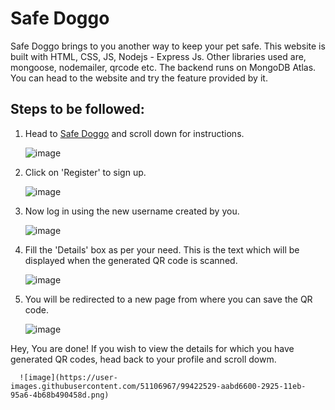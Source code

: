 # Safe Doggo

Safe Doggo brings to you another way to keep your pet safe. This website is built with HTML, CSS, JS, Nodejs - Express Js. Other libraries used are, mongoose, nodemailer, qrcode etc. The backend runs on MongoDB Atlas. You can head to the website and try the feature provided by it. 


## Steps to be followed:

1. Head to [Safe Doggo](https://safe-doggo.herokuapp.com/) and scroll down for instructions.
   
      ![image](https://user-images.githubusercontent.com/51106967/99420242-01757080-2923-11eb-9eff-6f6be5ed08c9.png)


1. Click on 'Register' to sign up.

      ![image](https://user-images.githubusercontent.com/51106967/99420774-a2642b80-2923-11eb-8a8e-b4f471eb5d17.png)


1. Now log in using the new username created by you.

      ![image](https://user-images.githubusercontent.com/51106967/99421030-f1aa5c00-2923-11eb-8b56-4e46176ea041.png)

1. Fill the 'Details' box as per your need. This is the text which will be displayed when the generated QR code is scanned.

      ![image](https://user-images.githubusercontent.com/51106967/99422039-15ba6d00-2925-11eb-8c35-23da381ef870.png)

1. You will be redirected to a new page from where you can save the QR code.

      ![image](https://user-images.githubusercontent.com/51106967/99422211-51edcd80-2925-11eb-8e37-28d3fdbe0548.png)

Hey, You are done! If you wish to view the details for which you have generated QR codes, head back to your profile and scroll dowm.

      ![image](https://user-images.githubusercontent.com/51106967/99422529-aabd6600-2925-11eb-95a6-4b68b490458d.png)

